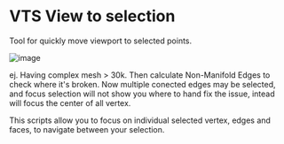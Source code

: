 # VTS View to selection
Tool for quickly move viewport to selected points.

![image](https://user-images.githubusercontent.com/84092569/156342878-6e1d7078-434e-47fe-a38c-c150eee3c597.png)

ej. Having complex mesh > 30k. Then calculate Non-Manifold Edges to check where it's broken.
Now multiple conected edges may be selected, and focus selection will not show you where to hand fix the issue, intead will focus the center of all vertex.

This scripts allow you to focus on individual selected vertex, edges and faces, to navigate between your selection.
